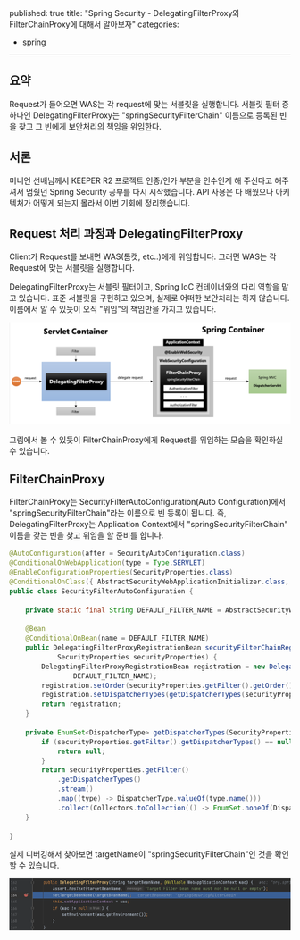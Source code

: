 published: true
title:  "Spring Security - DelegatingFilterProxy와 FilterChainProxy에 대해서 알아보자"
categories:
  - spring
---

## 요약

Request가 들어오면 WAS는 각 request에 맞는 서블릿을 실행합니다. 서블릿 필터 중 하나인 DelegatingFilterProxy는 "springSecurityFilterChain" 이름으로 등록된 빈을 찾고 그 빈에게 보안처리의 책임을 위임한다.

## 서론

미니언 선배님께서 KEEPER R2 프로젝트 인증/인가 부분을 인수인계 해 주신다고 해주셔서 멈췄던 Spring Security 공부를 다시 시작했습니다. API 사용은 다 배웠으나 아키텍처가 어떻게 되는지 몰라서 이번 기회에 정리했습니다. 

## Request 처리 과정과 DelegatingFilterProxy

Client가 Request를 보내면 WAS(톰캣, etc..)에게 위임합니다. 그러면 WAS는 각 Request에 맞는 서블릿을 실행합니다.

DelegatingFilterProxy는 서블릿 필터이고, Spring IoC 컨테이너와의 다리 역할을 맡고 있습니다. 표준 서블릿을 구현하고 있으며, 실제로 어떠한 보안처리는 하지 않습니다. 이름에서 알 수 있듯이 오직 "위임"의 책임만을 가지고 있습니다.

![DelegatingFilterProxy](https://github.com/02ggang9/02ggang9.github.io/blob/master/_posts/images/spring/security/chapter2/DelegatingFilterProxy.png?raw=true)

그림에서 볼 수 있듯이 FilterChainProxy에게 Request를 위임하는 모습을 확인하실 수 있습니다.

## FilterChainProxy

FilterChainProxy는 SecurityFilterAutoConfiguration(Auto Configuration)에서 "springSecurityFilterChain"라는 이름으로 빈 등록이 됩니다. 즉, DelegatingFilterProxy는 Application Context에서 "springSecurityFilterChain" 이름을 갖는 빈을 찾고 위임을 할 준비를 합니다.

~~~java
@AutoConfiguration(after = SecurityAutoConfiguration.class)
@ConditionalOnWebApplication(type = Type.SERVLET)
@EnableConfigurationProperties(SecurityProperties.class)
@ConditionalOnClass({ AbstractSecurityWebApplicationInitializer.class, SessionCreationPolicy.class })
public class SecurityFilterAutoConfiguration {

	private static final String DEFAULT_FILTER_NAME = AbstractSecurityWebApplicationInitializer.DEFAULT_FILTER_NAME; // <- 아 값을 확인해 보면 "springSecurityFilterChain" 입니다.

	@Bean
	@ConditionalOnBean(name = DEFAULT_FILTER_NAME)
	public DelegatingFilterProxyRegistrationBean securityFilterChainRegistration(
			SecurityProperties securityProperties) {
		DelegatingFilterProxyRegistrationBean registration = new DelegatingFilterProxyRegistrationBean(
				DEFAULT_FILTER_NAME);
		registration.setOrder(securityProperties.getFilter().getOrder());
		registration.setDispatcherTypes(getDispatcherTypes(securityProperties));
		return registration;
	}

	private EnumSet<DispatcherType> getDispatcherTypes(SecurityProperties securityProperties) {
		if (securityProperties.getFilter().getDispatcherTypes() == null) {
			return null;
		}
		return securityProperties.getFilter()
			.getDispatcherTypes()
			.stream()
			.map((type) -> DispatcherType.valueOf(type.name()))
			.collect(Collectors.toCollection(() -> EnumSet.noneOf(DispatcherType.class)));
	}

}
~~~

실제 디버깅해서 찾아보면 targetName이 "springSecurityFilterChain"인 것을 확인할 수 있습니다.

![DelegatingFilterProxy](https://github.com/02ggang9/02ggang9.github.io/blob/master/_posts/images/spring/security/chapter2/DelegatingFilterProxy2.png?raw=true)
